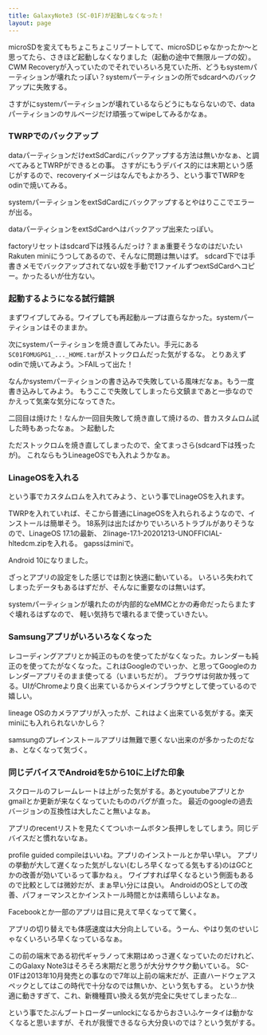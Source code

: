 ```yaml
---
title: GalaxyNote3 (SC-01F)が起動しなくなった！
layout: page
---
```

microSDを変えてもちょこちょこリブートしてて、microSDじゃなかったか〜と思ってたら、さきほど起動しなくなりました（起動の途中で無限ループの奴）。
CWM Recoveryが入っていたのでそれでいろいろ見ていた所、どうもsystemパーティションが壊れたっぽい？systemパーティションの所でsdcardへのバックアップに失敗する。

さすがにsystemパーティションが壊れているならどうにもならないので、dataパーティションのサルベージだけ頑張ってwipeしてみるかなぁ。

### TWRPでのバックアップ

dataパーティションだけextSdCardにバックアップする方法は無いかなぁ、と調べてみるとTWRPができるとの事。
さすがにもうデバイス的には末期という感じがするので、recoveryイメージはなんでもよかろう、という事でTWRPをodinで焼いてみる。

systemパーティションをextSdCardにバックアップするとやはりここでエラーが出る。

dataパーティションをextSdCardへはバックアップ出来たっぽい。

factoryリセットはsdcard下は残るんだっけ？まぁ重要そうなのはだいたい Rakuten miniにうつしてあるので、そんなに問題は無いはず。
sdcard下では手書きメモでバックアップされてない奴を手動で1ファイルずつextSdCardへコピー。かったるいが仕方ない。


### 起動するようになる試行錯誤

まずワイプしてみる。ワイプしても再起動ループは直らなかった。systemパーティションはそのままか。

次にsystemパーティションを焼き直してみたい。手元にある`SC01FOMUGPG1_..._HOME.tar`がストックロムだった気がするな。
とりあえずodinで焼いてみよう。＞FAILって出た！

なんかsystemパーティションの書き込みで失敗している風味だなぁ。もう一度書き込みしてみよう。
もうここで失敗してしまったら文鎮まであと一歩なのでかえって気楽な気分になってきた。

二回目は焼けた！なんか一回目失敗して焼き直して焼けるの、昔カスタムロム試した時もあったなぁ。
＞起動した

ただストックロムを焼き直してしまったので、全てまっさら(sdcard下は残ったが)。
これならもうLineageOSでも入れようかなぁ。

### LinageOSを入れる

という事でカスタムロムを入れてみよう、という事でLinageOSを入れます。

TWRPを入れていれば、そこから普通にLinageOSを入れられるようなので、インストールは簡単そう。
18系列は出たばかりでいろいろトラブルがありそうなので、LinageOS 17.1の最新、
2linage-17.1-20201213-UNOFFICIAL-hltedcm.zipを入れる。
gapssはminiで。

Android 10になりました。

ざっとアプリの設定をした感じでは割と快適に動いている。
いろいろ失われてしまったデータもあるはずだが、そんなに重要なのは無いはず。

systemパーティションが壊れたのが内部的なeMMCとかの寿命だったらまたすぐ壊れるはずなので、
軽い気持ちで壊れるまで使っていきたい。

### Samsungアプリがいろいろなくなった

レコーディングアプリとか純正のものを使ってたがなくなった。カレンダーも純正のを使ってたがなくなった。これはGoogleのでいっか、と思ってGoogleのカレンダーアプリそのまま使ってる（いまいちだが）。
ブラウザは何故か残ってる。UIがChromeより良く出来ているからメインブラウザとして使っているので嬉しい。

lineage OSのカメラアプリが入ったが、これはよく出来ている気がする。楽天miniにも入れられないかしら？

samsungのプレインストールアプリは無難で悪くない出来のが多かったのだなぁ、となくなって気づく。

### 同じデバイスでAndroidを5から10に上げた印象

スクロールのフレームレートは上がった気がする。あとyoutubeアプリとかgmailとか更新が来なくなっていたもののバグが直った。
最近のgoogleの過去バージョンの互換性は大したこと無いよなぁ。

アプリのrecentリストを見たくてついホームボタン長押しをしてしまう。同じデバイスだと慣れないなぁ。

profile guided compileはいいね。アプリのインストールとか早い早い。
アプリの挙動が大して遅くなった気がしない(むしろ早くなってる気もする)のはGCとかの改善が効いているって事かねぇ。
ワイプすれば早くなるという側面もあるので比較としては微妙だが、まぁ早い分には良い。
AndroidのOSとしての改善、パフォーマンスとかインストール時間とかは素晴らしいよなぁ。

Facebookとか一部のアプリは目に見えて早くなってて驚く。

アプリの切り替えでも体感速度は大分向上している。うーん、やはり気のせいじゃなくいろいろ早くなっているなぁ。

この前の端末である初代ギャラノって末期はめっさ遅くなっていたのだけれど、このGalaxy Note3はそろそろ末期だと思うが大分サクサク動いている。
SC-01Fは2013年10月発売との事なので7年以上前の端末だが、正直ハードウェアスペックとしてはこの時代で十分なのでは無いか、という気もする。
というか快適に動きすぎて、これ、新機種買い換える気が完全に失せてしまったな…

という事でたぶんブートローダーunlockになるからおさいふケータイは動かなくなると思いますが、それが我慢できるなら大分良いのでは？という気がする。